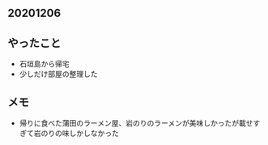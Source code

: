 ## 20201206

## やったこと
* 石垣島から帰宅
* 少しだけ部屋の整理した

## メモ
* 帰りに食べた蒲田のラーメン屋、岩のりのラーメンが美味しかったが載せすぎて岩のりの味しかしなかった
